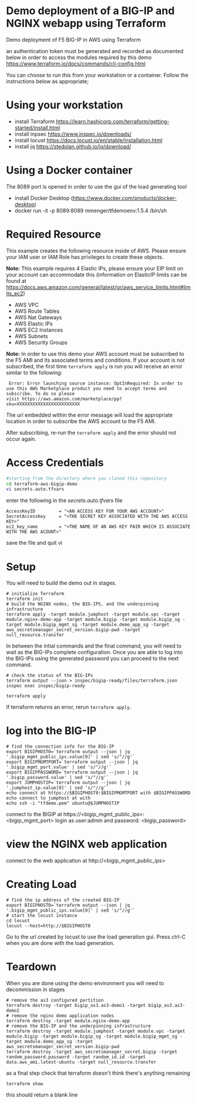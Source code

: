 # Demo deployment of a BIG-IP and NGINX webapp using Terraform
Demo deployment of F5 BIG-IP in AWS using Terraform

an authentication token must be generated and recorded as documented below in order to access the modules required by this demo
https://www.terraform.io/docs/commands/cli-config.html

You can choose to run this from your workstation or a container. Follow the instructions below as appropriate;

# Using your workstation
- install Terraform https://learn.hashicorp.com/terraform/getting-started/install.html
- install inpsec https://www.inspec.io/downloads/
- install locust https://docs.locust.io/en/stable/installation.html
- install jq https://stedolan.github.io/jq/download/

# Using a Docker container
The 8089 port is opened in order to use the gui of the load generating tool
- install Docker Desktop (https://www.docker.com/products/docker-desktop)
- docker run -it -p 8089:8089 mmenger/tfdemoenv:1.5.4 /bin/sh

# Required Resource
This example creates the following resource inside of AWS.  Please ensure your IAM user or IAM Role has privileges to create these objects.

**Note:** This example requires 4 Elastic IPs, please ensure your EIP limit on your account can accommodate this (information on ElasticIP limits can be found at https://docs.aws.amazon.com/general/latest/gr/aws_service_limits.html#limits_ec2)
 - AWS VPC
 - AWS Route Tables
 - AWS Nat Gateways
 - AWS Elastic IPs
 - AWS EC2 Instances
 - AWS Subnets
 - AWS Security Groups
 
 **Note:** In order to use this demo your AWS account must be subscribed to the F5 AMI and its associated terms and conditions. If your account is not subscribed, the first time ```terraform apply``` is run you will receive an error similar to the following:

```
 Error: Error launching source instance: OptInRequired: In order to use this AWS Marketplace product you need to accept terms and subscribe. To do so please 
visit https://aws.amazon.com/marketplace/pp?sku=XXXXXXXXXXXXXXXXXXXXXXXX
```
The url embedded within the error message will load the appropriate location in order to subscribe the AWS account to the F5 AMI.

After subscribing, re-run the ```terraform apply``` and the error should not occur again.

# Access Credentials
```bash
#starting from the directory where you cloned this repository
cd terraform-aws-bigip-demo
vi secrets.auto.tfvars
```
enter the following in the *secrets.auto.tfvars* file
```hcl
AccessKeyID         = "<AN ACCESS KEY FOR YOUR AWS ACCOUNT>" 
SecretAccessKey     = "<THE SECRET KEY ASSOCIATED WITH THE AWS ACCESS KEY>" 
ec2_key_name        = "<THE NAME OF AN AWS KEY PAIR WHICH IS ASSOCIATE WITH THE AWS ACOUNT>"
```
save the file and quit vi

# Setup
You will need to build the demo out in stages. 
```hcl
# initialize Terraform
terraform init
# build the NGINX nodes, the BIG-IPS, and the underpinning infrastructure
terraform apply -target module.jumphost -target module.vpc -target module.nginx-demo-app -target module.bigip -target module.bigip_sg -target module.bigip_mgmt_sg -target module.demo_app_sg -target aws_secretsmanager_secret_version.bigip-pwd -target null_resource.transfer
```
In between the intial commands and the final command,  you will need to wait as the BIG-IPs complete configuration. Once you are able to log into the BIG-IPs using the generated password you can proceed to the next command.

```
# check the status of the BIG-IPs
terraform output --json > inspec/bigip-ready/files/terraform.json
inspec exec inspec/bigip-ready
```

```hcl
terraform apply
```
If terraform returns an error, rerun ```terraform apply```.

# log into the BIG-IP
```
# find the connection info for the BIG-IP
export BIGIPHOST0=`terraform output --json | jq '.bigip_mgmt_public_ips.value[0]' | sed 's/"//g'`
export BIGIPMGMTPORT=`terraform output --json | jq '.bigip_mgmt_port.value' | sed 's/"//g'`
export BIGIPPASSWORD=`terraform output --json | jq '.bigip_password.value' | sed 's/"//g'`
export JUMPHOSTIP=`terraform output --json | jq '.jumphost_ip.value[0]' | sed 's/"//g'`
echo connect at https://$BIGIPHOST0:$BIGIPMGMTPORT with $BIGIPPASSWORD
echo connect to jumphost at with
echo ssh -i "tfdemo.pem" ubuntu@$JUMPHOSTIP
```
connect to the BIGIP at https://<bigip_mgmt_public_ips>:<bigip_mgmt_port>
login as user:admin and password: <bigip_password>

# view the NGINX web application
connect to the web application at http://<bigip_mgmt_public_ips>

# Creating Load
```
# find the ip address of the created BIG-IP 
export BIGIPHOST0=`terraform output --json | jq '.bigip_mgmt_public_ips.value[0]' | sed 's/"//g'`
# start the locust instance 
cd locust
locust --host=http://$BIGIPHOST0
```
Go to the url created by locust to use the load generation gui.
Press ctrl-C when you are done with the load generation.



# Teardown
When you are done using the demo environment you will need to decommission in stages
```hcl
# remove the as3 configured partition
terraform destroy -target bigip_as3.as3-demo1 -target bigip_as3.as3-demo2
# remove the nginx demo application nodes
terraform destroy -target module.nginx-demo-app
# remove the BIG-IP and the underpinning infrastructure
terraform destroy -target module.jumphost -target module.vpc -target module.bigip -target module.bigip_sg -target module.bigip_mgmt_sg -target module.demo_app_sg -target aws_secretsmanager_secret_version.bigip-pwd
terraform destroy -target aws_secretsmanager_secret.bigip -target random_password.password -target random_id.id -target data.aws_ami.latest-ubuntu -target null_resource.transfer
```

as a final step check that terraform doesn't think there's anything remaining
```hcl
terraform show
```
this should return a blank line

